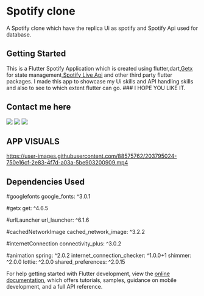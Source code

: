 # Spotify clone

A Spotify clone which have the replica Ui as spotify and Spotify Api used for database.

## Getting Started

This is a Flutter Spotify Application which is created using flutter,dart,[Getx](https://pub.dev/packages/get) for state management,[Spotify Live Api](https://developer.spotify.com/documentation/web-api/reference/#/) and other third party flutter packages. I made this app to showcase my Ui skills and API handling skills and also to see to which extent flutter can go. ### I HOPE YOU LIKE IT.

 ## Contact me here
 [<img src="https://img.shields.io/badge/Gmail-D14836?style=for-the-badge&logo=gmail&logoColor=white" />](joshi.chetan.work@gmail.com)
  [<img src="https://img.shields.io/badge/LinkedIn-0077B5?style=for-the-badge&logo=linkedin&logoColor=white" />](https://www.linkedin.com/in/chetan-joshi-216178250/)
 [<img src="https://img.shields.io/badge/GitHub-100000?style=for-the-badge&logo=github&logoColor=white" />](https://github.com/Codeclopedia)
 	

 ## APP VISUALS

https://user-images.githubusercontent.com/88575762/203795024-750e16cf-2e83-4f7d-a03a-5be903200909.mp4
 
 ## Dependencies Used


  #googlefonts
  google_fonts: ^3.0.1

  #getx
  get: ^4.6.5

  #urlLauncher
  url_launcher: ^6.1.6

  #cachedNetworkImage
  cached_network_image: ^3.2.2

  #internetConnection
  connectivity_plus: ^3.0.2

  #animation
  spring: ^2.0.2
  internet_connection_checker: ^1.0.0+1
  shimmer: ^2.0.0
  lottie: ^2.0.0
  shared_preferences: ^2.0.15


For help getting started with Flutter development, view the
[online documentation](https://docs.flutter.dev/), which offers tutorials,
samples, guidance on mobile development, and a full API reference.
